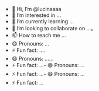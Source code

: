 - 👋 Hi, I’m @lucinaaaa
- 👀 I’m interested in ...
- 🌱 I’m currently learning ...
- 💞️ I’m looking to collaborate on ...。
- 📫 How to reach me ...
- 😄 Pronouns: ...
- ⚡ Fun fact: ....
- 😄 Pronouns: ......
- ⚡ Fun fact: ...- 😄 Pronouns: ...
- ⚡ Fun fact: ...- 😄 Pronouns: ...
- ⚡ Fun fact: ...
<!---
lucinaaaa/lucinaaaa is a ✨ special ✨ repository because its `README.md` (this file) appears on your GitHub profile.
You can click the Preview link to take a look at your changes.
--->
